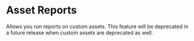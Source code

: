 # Asset Reports
Allows you run reports on custom assets.  This feature will be deprecated in a future release when custom assets are deprecated as well.